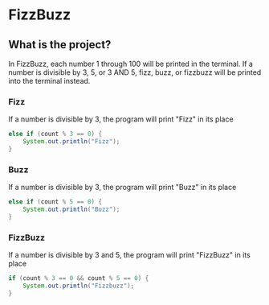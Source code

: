 # FizzBuzz

## What is the project?
In FizzBuzz, each number 1 through 100 will be printed in the terminal. If a number is divisible by 3, 5, or 3 AND 5, fizz, buzz, or fizzbuzz will be printed into the terminal instead.

### Fizz
If a number is divisible by 3, the program will print "Fizz" in its place

```Java
else if (count % 3 == 0) {
    System.out.println("Fizz");
}
```

### Buzz
If a number is divisible by 3, the program will print "Buzz" in its place

```Java
else if (count % 5 == 0) {
    System.out.println("Buzz");
}
```

### FizzBuzz
If a number is divisible by 3 and 5, the program will print "FizzBuzz" in its place

```Java
if (count % 3 == 0 && count % 5 == 0) {
    System.out.println("Fizzbuzz");
}
```